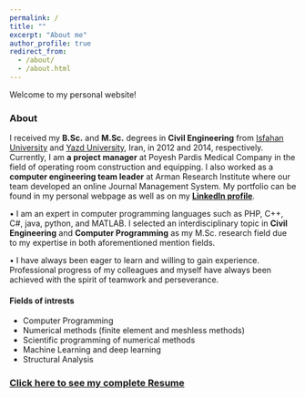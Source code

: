 ```yaml
---
permalink: /
title: ""
excerpt: "About me"
author_profile: true
redirect_from: 
  - /about/
  - /about.html
---
```

Welcome to my personal website!

### About

I received my **B.Sc.** and **M.Sc.** degrees in **Civil Engineering** from [Isfahan University](https://ui.ac.ir/) and [Yazd University](https://yazd.ac.ir/), Iran, in 2012 and 2014, respectively. Currently, I am **a project manager** at Poyesh Pardis Medical Company in the field of operating room construction and equipping. I also worked as a **computer engineering team leader** at Arman Research Institute where our team developed an online Journal Management System. My portfolio can be found in my personal webpage as well as on my [**LinkedIn profile**](https://www.linkedin.com/in/mohammad-javad-bahonar-51535a56/).  
    
• I am an expert in computer programming languages ​​such as PHP, C++, C#, java, python, and MATLAB. I selected an interdisciplinary topic in **Civil Engineering** and **Computer Programming** as my M.Sc. research field due to my expertise in both aforementioned mention fields.  
    
• I have always been eager to learn and willing to gain experience. Professional progress of my colleagues and myself have always been achieved with the spirit of teamwork and perseverance.

#### Fields of intrests

*   Computer Programming
*   Numerical methods (finite element and meshless methods)
*   Scientific programming of numerical methods
*   Machine Learning and deep learning
*   Structural Analysis



### [**Click here to see my complete Resume**](https://mjbahonar.github.io/cv/)
 

